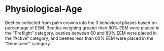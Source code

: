 # Physiological-Age

Beetles collected from palm crowns into the 3 behavioral phases based on percentage of EEM. Beetles weighing greater than 80% EEM were placed in the “Preflight” category, beetles between 60 and 80% EEM were placed in the “Active” category, and beetles less than 60% EEM were placed in the “Senescent” category. 
